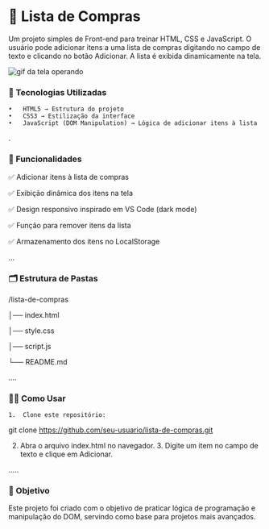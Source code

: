 # 🛒 Lista de Compras

Um projeto simples de Front-end para treinar HTML, CSS e JavaScript.
O usuário pode adicionar itens a uma lista de compras digitando no campo de texto e clicando no botão Adicionar.
A lista é exibida dinamicamente na tela.

<img src="../src/ListaDeCompras.gif" alt="gif da tela operando">

### 🚀 Tecnologias Utilizadas
	•	HTML5 → Estrutura do projeto
	•	CSS3 → Estilização da interface
	•	JavaScript (DOM Manipulation) → Lógica de adicionar itens à lista

.
### 📌 Funcionalidades

✅ Adicionar itens à lista de compras

✅ Exibição dinâmica dos itens na tela

✅ Design responsivo inspirado em VS Code (dark mode)

✅ Função para remover itens da lista

✅ Armazenamento dos itens no LocalStorage




...
### 🗂 Estrutura de Pastas

/lista-de-compras

│── index.html

│── style.css

│── script.js

└── README.md


....
### 🧑‍💻 Como Usar
	1.	Clone este repositório:
git clone https://github.com/seu-usuario/lista-de-compras.git

2.	Abra o arquivo index.html no navegador.
	3.	Digite um item no campo de texto e clique em Adicionar.


.....

### 🎯 Objetivo

Este projeto foi criado com o objetivo de praticar lógica de programação e manipulação do DOM, servindo como base para projetos mais avançados.